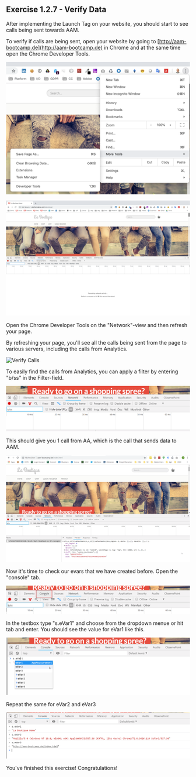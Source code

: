 ## Exercise 1.2.7 - Verify Data 

After implementing the Launch Tag on your website, you should start to see calls being sent towards AAM.

To verify if calls are being sent, open your website by going to [http://aam-bootcamp.de](http://aam-bootcamp.de) in Chrome and at the same time open the Chrome Developer Tools.

![Verify Calls](./images/devtools.png)

![Verify Calls](./images/sitedevtools.png)

Open the Chrome Developer Tools on the "Network"-view and then refresh your page.

By refreshing your page, you'll see all the calls being sent from the page to various servers, including the calls from Analytics.

![Verify Calls](./images/sitecalls.png)

To easily find the calls from Analytics, you can apply a filter by entering "b/ss" in the Filter-field.

![Verify Calls](./images/bss.png)

This should give you 1 call from AA, which is the call that sends data to AAM.

![Verify Calls](./images/url1.png)

Now it's time to check our evars that we have created before. Open the "console" tab.

![Verify Calls](./images/console.png)

In the textbox type "s.eVar1" and choose from the dropdown menue or hit tab and enter. You should see the value for eVar1 like this.

![Verify Calls](./images/console2.png)

Repeat the same for eVar2 and eVar3

![Verify Calls](./images/console3.png)



You've finished this exercise! Congratulations!




